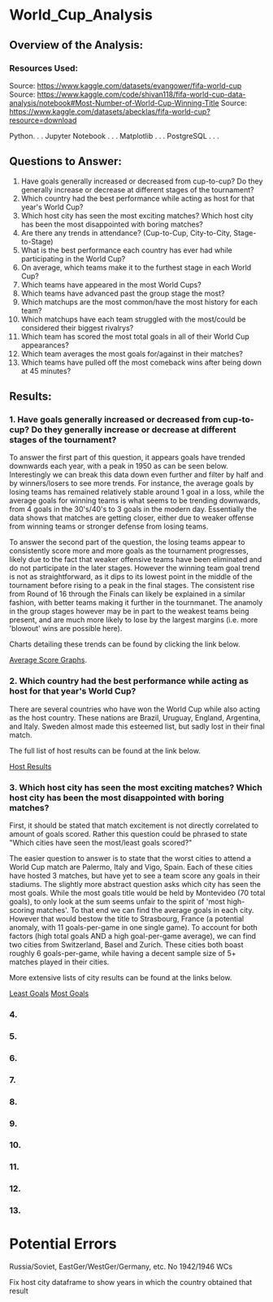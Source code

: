 # World_Cup_Analysis


## Overview of the Analysis:

### Resources Used:
Source: https://www.kaggle.com/datasets/evangower/fifa-world-cup
Source: https://www.kaggle.com/code/shivan118/fifa-world-cup-data-analysis/notebook#Most-Number-of-World-Cup-Winning-Title
Source: https://www.kaggle.com/datasets/abecklas/fifa-world-cup?resource=download

Python. . .
Jupyter Notebook . . .
Matplotlib . . .
PostgreSQL . . .

## Questions to Answer:
1. Have goals generally increased or decreased from cup-to-cup? Do they generally increase or decrease at different stages of the tournament?
2. Which country had the best performance while acting as host for that year's World Cup?
3. Which host city has seen the most exciting matches? Which host city has been the most disappointed with boring matches?
4. Are there any trends in attendance? (Cup-to-Cup, City-to-City, Stage-to-Stage)
5. What is the best performance each country has ever had while participating in the World Cup?
6. On average, which teams make it to the furthest stage in each World Cup?
7. Which teams have appeared in the most World Cups?
8. Which teams have advanced past the group stage the most?
9. Which matchups are the most common/have the most history for each team?
10. Which matchups have each team struggled with the most/could be considered their biggest rivalrys?
11. Which team has scored the most total goals in all of their World Cup appearances?
12. Which team averages the most goals for/against in their matches?
13. Which teams have pulled off the most comeback wins after being down at 45 minutes?

## Results:

### 1. Have goals generally increased or decreased from cup-to-cup? Do they generally increase or decrease at different stages of the tournament?

To answer the first part of this question, it appears goals have trended downwards each year, with a peak in 1950 as can be seen below. Interestingly we can break this data down even further and filter by half and by winners/losers to see more trends. For instance, the average goals by losing teams has remained relatively stable around 1 goal in a loss, while the average goals for winning teams is what seems to be trending downwards, from 4 goals in the 30's/40's to 3 goals in the modern day. Essentially the data shows that matches are getting closer, either due to weaker offense from winning teams or stronger defense from losing teams.

To answer the second part of the question, the losing teams appear to consistently score more and more goals as the tournament progresses, likely due to the fact that weaker offensive teams have been eliminated and do not participate in the later stages. However the winning team goal trend is not as straightforward, as it dips to its lowest point in the middle of the tournament before rising to a peak in the final stages. The consistent rise from Round of 16 through the Finals can likely be explained in a similar fashion, with better teams making it further in the tournmanet. The anamoly in the group stages however may be in part to the weakest teams being present, and are much more likely to lose by the largest margins (i.e. more 'blowout' wins are possible here).

Charts detailing these trends can be found by clicking the link below.

[Average Score Graphs](Analysis/Year-to-Year/). 


### 2. Which country had the best performance while acting as host for that year's World Cup?
There are several countries who have won the World Cup while also acting as the host country. These nations are Brazil, Uruguay, England, Argentina, and Italy. Sweden almost made this esteemed list, but sadly lost in their final match. 

The full list of host results can be found at the link below.

[Host Results](Analysis/Country_Comparisons/Host_Data/Best_Results_as_Host.csv)

### 3. Which host city has seen the most exciting matches? Which host city has been the most disappointed with boring matches?
First, it should be stated that match excitement is not directly correlated to amount of goals scored. Rather this question could be phrased to state "Which cities have seen the most/least goals scored?"

The easier question to answer is to state that the worst cities to attend a World Cup match are Palermo, Italy and Vigo, Spain. Each of these cities have hosted 3 matches, but have yet to see a team score any goals in their stadiums. The slightly more abstract question asks which city has seen the most goals. While the most goals title would be held by Montevideo (70 total goals), to only look at the sum seems unfair to the spirit of 'most high-scoring matches'. To that end we can find the average goals in each city. However that would bestow the title to Strasbourg, France (a potential anomaly, with 11 goals-per-game in one single game). To account for both factors (high total goals AND a high goal-per-game average), we can find two cities from Switzerland, Basel and Zurich. These cities both boast roughly 6 goals-per-game, while having a decent sample size of 5+ matches played in their cities.

More extensive lists of city results can be found at the links below.


[Least Goals](Analysis/Country_Comparisons/Host_Data/Least_Exciting_Host_Cities_(Average_Goals).csv)
[Most Goals](Analysis/Country_Comparisons/Host_Data/Most_Exciting_Host_Cities_(Average_Goals).csv)


### 4. 


### 5.


### 6.


### 7.


### 8.


### 9.


### 10.


### 11.


### 12.


### 13.

# Potential Errors
Russia/Soviet, EastGer/WestGer/Germany, etc.
No 1942/1946 WCs

Fix host city dataframe to show years in which the country obtained that result
